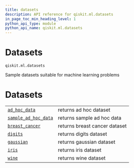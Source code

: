 ```yaml
---
title: datasets
description: API reference for qiskit.ml.datasets
in_page_toc_min_heading_level: 1
python_api_type: module
python_api_name: qiskit.ml.datasets
---
```


<span id="module-qiskit.ml.datasets" />

<span id="qiskit-ml-datasets" />

# Datasets

<span id="module-qiskit.ml.datasets" />

`qiskit.ml.datasets`

Sample datasets suitable for machine learning problems

# Datasets

|                                                                                                       |                               |
| ----------------------------------------------------------------------------------------------------- | ----------------------------- |
| [`ad_hoc_data`](qiskit.ml.datasets.ad_hoc_data "qiskit.ml.datasets.ad_hoc_data")                      | returns ad hoc dataset        |
| [`sample_ad_hoc_data`](qiskit.ml.datasets.sample_ad_hoc_data "qiskit.ml.datasets.sample_ad_hoc_data") | returns sample ad hoc data    |
| [`breast_cancer`](qiskit.ml.datasets.breast_cancer "qiskit.ml.datasets.breast_cancer")                | returns breast cancer dataset |
| [`digits`](qiskit.ml.datasets.digits "qiskit.ml.datasets.digits")                                     | returns digits dataset        |
| [`gaussian`](qiskit.ml.datasets.gaussian "qiskit.ml.datasets.gaussian")                               | returns gaussian dataset      |
| [`iris`](qiskit.ml.datasets.iris "qiskit.ml.datasets.iris")                                           | returns iris dataset          |
| [`wine`](qiskit.ml.datasets.wine "qiskit.ml.datasets.wine")                                           | returns wine dataset          |

